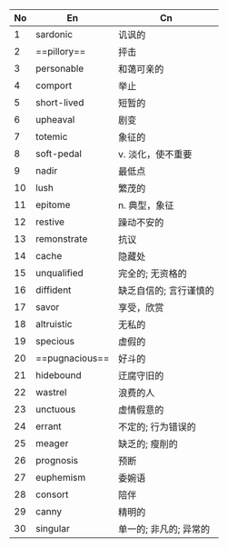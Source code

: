 
| No  | En             | Cn            |
| --- | -------------- | ------------- |
| 1   | sardonic       | 讥讽的           |
| 2   | ==pillory==    | 抨击            |
| 3   | personable     | 和蔼可亲的         |
| 4   | comport        | 举止            |
| 5   | short-lived    | 短暂的           |
| 6   | upheaval       | 剧变            |
| 7   | totemic        | 象征的           |
| 8   | soft-pedal     | v. 淡化，使不重要    |
| 9   | nadir          | 最低点           |
| 10  | lush           | 繁茂的           |
| 11  | epitome        | n. 典型，象征      |
| 12  | restive        | 躁动不安的         |
| 13  | remonstrate    | 抗议            |
| 14  | cache          | 隐藏处           |
| 15  | unqualified    | 完全的; 无资格的     |
| 16  | diffident      | 缺乏自信的; 言行谨慎的  |
| 17  | savor          | 享受，欣赏         |
| 18  | altruistic     | 无私的           |
| 19  | specious       | 虚假的           |
| 20  | ==pugnacious== | 好斗的           |
| 21  | hidebound      | 迂腐守旧的         |
| 22  | wastrel        | 浪费的人          |
| 23  | unctuous       | 虚情假意的         |
| 24  | errant         | 不定的; 行为错误的    |
| 25  | meager         | 缺乏的; 瘦削的      |
| 26  | prognosis      | 预断            |
| 27  | euphemism      | 委婉语           |
| 28  | consort        | 陪伴            |
| 29  | canny          | 精明的           |
| 30  | singular       | 单一的; 非凡的; 异常的 |
